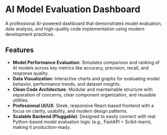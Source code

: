 # AI Model Evaluation Dashboard

A professional AI-powered dashboard that demonstrates model evaluation, data analysis, and high-quality code implementation using modern development practices.

## Features

* **Model Performance Evaluation**: Simulates comparison and ranking of AI models across key metrics like accuracy, precision, recall, and response quality.
* **Data Visualization**: Interactive charts and graphs for evaluating model behavior, performance trends, and dataset insights.
* **Clean Code Architecture**: Modular and maintainable structure with separation of concerns, clear component organization, and reusable utilities.
* **Professional UI/UX**: Sleek, responsive React-based frontend with a focus on clarity, usability, and modern design patterns.
* **Scalable Backend (Pluggable)**: Designed to easily connect with real Python-based model evaluation logic (e.g., FastAPI + Scikit-learn), making it production-ready.

